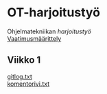 # OT-harjoitustyö
Ohjelmatekniikan *harjoitustyö*  
[Vaatimusmäärittely](dokumentaatio/vaatimusmaarittely.md)
## Viikko 1
[gitlog.txt](https://github.com/kurkilmo/ot-harjoitustyo/blob/master/laskarit/viikko1/gitlog.txt)  
[komentorivi.txt](https://github.com/kurkilmo/ot-harjoitustyo/blob/master/laskarit/viikko1/komentorivi.txt)
